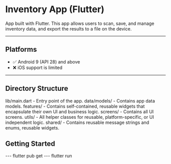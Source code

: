 # Inventory App (Flutter)

App built with Flutter. This app allows users to scan, save, and manage inventory data, and export the results to a file on the device.

---

## Platforms

- ✅ Android 9 (API 28) and above
- ❌ iOS support is limited

---

## Directory Structure

lib/main.dart - Entry point of the app.
data/models/ - Contains app data models.
features/ - Contains self-contained, reusable widgets that encapsulate their own UI and business logic.
screens/ - Contains all UI screens.
utils/ - All helper classes for reusable, platform-specific, or UI independent logic.
shared/ - Contains reusable message strings and enums, reusable widgets.

## Getting Started

--- flutter pub get
--- flutter run
